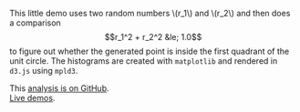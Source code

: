 
This little demo uses two random numbers \\(r_1\\) and \\(r_2\\) and
then does a comparison $$r_1^2 + r_2^2 &le; 1.0$$ to figure out whether
the generated point is inside the first quadrant of the unit circle. The
histograms are created with `matplotlib` and rendered in `d3.js`
using `mpld3`.

<i class="fa fa-fw fa-github"></i>
This [analysis is on GitHub](https://github.com/svenkreiss/databench_examples/tree/master/analyses/mpld3pi).<br />
<i class="fa fa-fw fa-external-link"></i>
[Live demos](http://databench-examples.svenkreiss.com).
